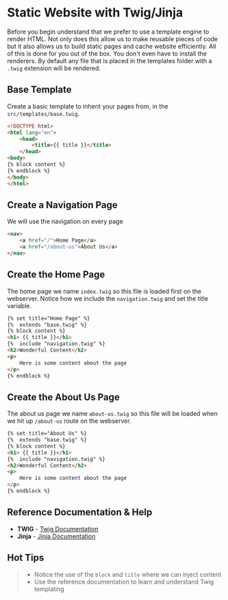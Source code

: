 # Static Website with Twig/Jinja

Before you begin understand that we prefer to use a template engine to render HTML.  Not only does this allow us to make reusable pieces of code but it also allows us to
build static pages and cache website efficiently.  All of this is done for you out of the box.  You don't even have to install the renderers. By default any file that is placed
in the templates folder with a `.twig` extension will be rendered.


## Base Template

Create a basic template to inherit your pages from, in the `src/templates/base.twig`.

```html title="src/templates/base.twig"
<!DOCTYPE html>
<html lang="en">
    <head>
        <title>{{ title }}</title>
    </head>
<body>
{% block content %}
{% endblock %}
</body>
</html>
```


## Create a Navigation Page

We will use the navigation on every page 

```html title="src/templates/navigation.twig"
<nav>
    <a href="/">Home Page</a>
    <a href="/about-us">About Us</a>
</nav>
```

## Create the Home Page

The home page we name `index.twig` so this file is loaded first on the webserver. Notice how we include the `navigation.twig` and set the title variable.


```html title="src/templates/index.twig"
{% set title="Home Page" %}
{%  extends "base.twig" %}
{% block content %}
<h1> {{ title }}</h1>
{%  include "navigation.twig" %}
<h2>Wonderful Content</h2>
<p>
    Here is some content about the page
</p>
{% endblock %}
```

## Create the About Us Page

The about us page we name `about-us.twig` so this file will be loaded when we hit up `/about-us` route on the webserver.

```html title="src/templates/about-us.twig"
{% set title="About Us" %}
{%  extends "base.twig" %}
{% block content %}
<h1> {{ title }}</h1>
{%  include "navigation.twig" %}
<h2>Wonderful Content</h2>
<p>
    Here is some content about the page
</p>
{% endblock %}
```


## Reference Documentation & Help

- **TWIG** - [Twig Documentation](https://twig.symfony.com/doc/)
- **Jinja** - [Jinja Documentation](https://jinja.palletsprojects.com/en/3.1.x/)

## Hot Tips
>- Notice the use of the `block` and `title` where we can inject content
>- Use the reference documentation to learn and understand Twig templating